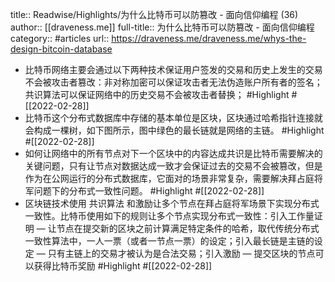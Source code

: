 title:: Readwise/Highlights/为什么比特币可以防篡改 - 面向信仰编程 (36)
author:: [[draveness.me]]
full-title:: 为什么比特币可以防篡改 - 面向信仰编程
category:: #articles
url:: https://draveness.me/draveness.me/whys-the-design-bitcoin-database

- 比特币网络主要会通过以下两种技术保证用户签发的交易和历史上发生的交易不会被攻击者篡改：非对称加密可以保证攻击者无法伪造账户所有者的签名；共识算法可以保证网络中的历史交易不会被攻击者替换； #Highlight #[[2022-02-28]]
- 比特币这个分布式数据库中存储的基本单位是区块，区块通过哈希指针连接就会构成一棵树，如下图所示，图中绿色的最长链就是网络的主链。 #Highlight #[[2022-02-28]]
- 如何让网络中的所有节点对下一个区块中的内容达成共识是比特币需要解决的关键问题，只有让节点对数据达成一致才会保证过去的交易不会被篡改，但是作为在公网运行的分布式数据库，它面对的场景非常复杂，需要解决拜占庭将军问题下的分布式一致性问题。 #Highlight #[[2022-02-28]]
- 区块链技术使用 共识算法 和激励让多个节点在拜占庭将军场景下实现分布式一致性。比特币使用如下的规则让多个节点实现分布式一致性：引入工作量证明 — 让节点在提交新的区块之前计算满足特定条件的哈希，取代传统分布式一致性算法中，一人一票（或者一节点一票）的设定；引入最长链是主链的设定 — 只有主链上的交易才被认为是合法交易；引入激励 — 提交区块的节点可以获得比特币奖励 #Highlight #[[2022-02-28]]